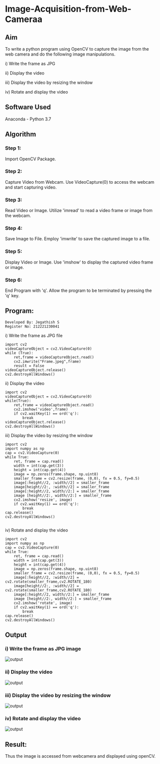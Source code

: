 # Image-Acquisition-from-Web-Cameraa
## Aim
To write a python program using OpenCV to capture the image from the web camera and do the following image manipulations.

i) Write the frame as JPG 

ii) Display the video 

iii) Display the video by resizing the window

iv) Rotate and display the video

## Software Used
Anaconda - Python 3.7
## Algorithm
### Step 1:
Import OpenCV Package.


### Step 2:
Capture Video from Webcam. Use VideoCapture(0) to access the webcam and start capturing video.



### Step 3:
Read Video or Image. Utilize 'imread' to read a video frame or image from the webcam.


### Step 4:
Save Image to File. Employ 'imwrite' to save the captured image to a file.



### Step 5:
Display Video or Image. Use 'imshow' to display the captured video frame or image.

### Step 6:
End Program with 'q'. Allow the program to be terminated by pressing the 'q' key.


## Program:
```
Developed By: Jegathish S
Register No: 212221230041

```

i) Write the frame as JPG file
```
import cv2
videoCaptureObject = cv2.VideoCapture(0)
while (True):
    ret,frame = videoCaptureObject.read()
    cv2.imwrite("Frame.jpeg",frame)
    result = False
videoCaptureObject.release()
cv2.destroyAllWindows()

```
ii) Display the video
```
import cv2
videoCaptureObject = cv2.VideoCapture(0)
while(True):
    ret,frame = videoCaptureObject.read()
    cv2.imshow('video',frame)
    if cv2.waitKey(1) == ord('q'):
        break
videoCaptureObject.release()
cv2.destroyAllWindows()
```

iii) Display the video by resizing the window
```
import cv2
import numpy as np
cap = cv2.VideoCapture(0)
while True:
    ret, frame = cap.read() 
    width = int(cap.get(3))
    height = int(cap.get(4))
    image = np.zeros(frame.shape, np.uint8) 
    smaller_frame = cv2.resize(frame, (0,0), fx = 0.5, fy=0.5) 
    image[:height//2, :width//2] = smaller_frame
    image[height//2:, :width//2] = smaller_frame
    image[:height//2, width//2:] = smaller_frame 
    image [height//2:, width//2:] = smaller_frame
    cv2.imshow('resize', image)
    if cv2.waitKey(1) == ord('q'):
        break
cap.release()
cv2.destroyAllWindows()


```

iv) Rotate and display the video
```
import cv2
import numpy as np
cap = cv2.VideoCapture(0)
while True:
    ret, frame = cap.read() 
    width = int(cap.get(3))
    height = int(cap.get(4))
    image = np.zeros(frame.shape, np.uint8) 
    smaller_frame = cv2.resize(frame, (0,0), fx = 0.5, fy=0.5) 
    image[:height//2, :width//2] = cv2.rotate(smaller_frame,cv2.ROTATE_180)
    image[height//2:, :width//2] = cv2.rotate(smaller_frame,cv2.ROTATE_180)
    image[:height//2, width//2:] = smaller_frame 
    image [height//2:, width//2:] = smaller_frame
    cv2.imshow('rotate', image)
    if cv2.waitKey(1) == ord('q'):
        break
cap.release()
cv2.destroyAllWindows()
```
## Output

### i) Write the frame as JPG image
![output](Frame.jpeg)
### ii) Display the video
![output](video.png)
### iii) Display the video by resizing the window
![output](resize.png)
### iv) Rotate and display the video
![output](rotate.png)

## Result:
Thus the image is accessed from webcamera and displayed using openCV.
